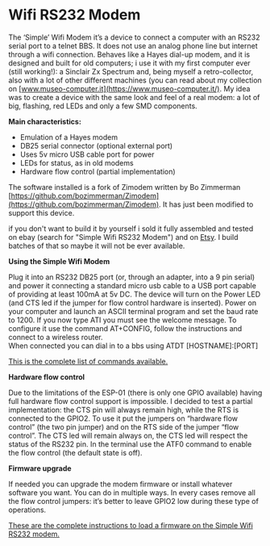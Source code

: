  # Wifi RS232 Modem

The ‘Simple’ Wifi Modem it’s a device to connect a computer with an RS232 serial port to a telnet BBS. It does not use an analog phone line but internet through a wifi connection. Behaves like a Hayes dial-up modem, and it is designed and built for old computers; i use it with my first computer ever (still working!): a Sinclair Zx Spectrum and, being myself a retro-collector, also with a lot of other different machines (you can read about my collection on [www.museo-computer.it](https://www.museo-computer.it/).
My idea was to create a device with the same look and feel of a real modem: a lot of big, flashing, red LEDs and only a few SMD components.

**Main characteristics:**
- Emulation of a Hayes modem
- DB25 serial connector (optional external port)
- Uses 5v micro USB cable port for power
- LEDs for status, as in old modems
- Hardware flow control (partial implementation)

The software installed is a fork of Zimodem written by Bo Zimmerman
[https://github.com/bozimmerman/Zimodem](https://github.com/bozimmerman/Zimodem). 
It has just been modified to support this device.

if you don't want to build it by yourself i sold it fully assembled and tested on ebay (search for "Simple Wifi RS232 Modem") and on [Etsy](https://www.etsy.com/shop/HALsFriends). 
I build batches of that so maybe it will not be ever available.

**Using the Simple Wifi Modem**

Plug it into an RS232 DB25 port (or, through an adapter, into a 9 pin serial) and power it connecting a standard micro usb cable to a USB port capable of providing at least 100mA at 5v DC.
The device will turn on the Power LED (and CTS led if the jumper for flow control hardware is inserted).
Power on your computer and launch an ASCII terminal program and set the baud rate to 1200.
If you now type ATI you must see the welcome message.
To configure it use the command AT+CONFIG, follow the instructions and connect to a wireless router.  
When connected you can dial in to a bbs using ATDT [HOSTNAME]:[PORT]

[This is the complete list of commands available.](/commands)

**Hardware flow control**

Due to the limitations of the ESP-01 (there is only one GPIO available) having full hardware flow control support is impossible. I decided to test a partial implementation: the CTS pin will always remain high, while the RTS is connected to the GPIO2.
To use it put the jumpers on “hardware flow control” (the two pin jumper) and on the RTS side of the jumper “flow control”.
The CTS led will remain always on, the CTS led will respect the status of the RS232 pin.
In the terminal use the ATF0 command to enable the flow control (the default state is off).

**Firmware upgrade**

If needed you can upgrade the modem firmware or install whatever software you want. You can do in multiple ways. In every cases remove all the flow control jumpers: it’s better to leave GPIO2 low during these type of operations.

[These are the complete instructions to load a firmware on the Simple Wifi RS232 modem.](/FIRMWARE.md)

